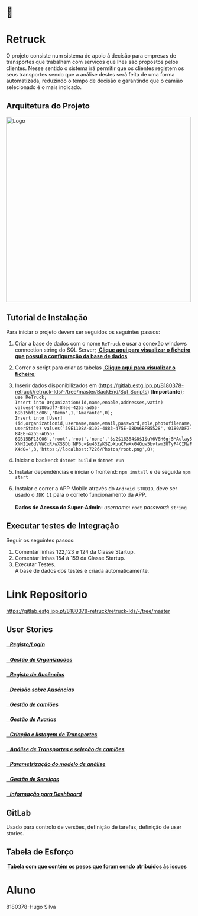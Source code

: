 # :truck:
# **Retruck** 
O projeto consiste num sistema de apoio à decisão para empresas de transportes que trabalham com serviços que lhes são propostos pelos clientes. Nesse sentido o sistema irá permitir que os clientes registem os seus transportes sendo que a análise destes será feita de uma forma automatizada, reduzindo o tempo de decisão e garantindo que o camião selecionado é o mais indicado. 

## **Arquitetura do Projeto**
 <img title="Logotipo" alt="Logo" src="https://gitlab.estg.ipp.pt/8180378-retruck/retruck-lds/-/raw/master/Documenta%C3%A7%C3%A3o/Diagrama_Classes_e_Arquitetura/Arquitetura.PNG" width="500">

## **Tutorial de Instalação**
Para iniciar o projeto devem ser seguidos os seguintes passos:  
1. Criar a base de dados com o nome `ReTruck` e usar a conexão windows connection string do SQL Server;
 [**&nbsp;Clique aqui para visualizar o ficheiro que possui a configuração da base de dados**](https://gitlab.estg.ipp.pt/8180378-retruck/retruck-lds/-/blob/master/BackEnd/WebApplication1/WebApplication1/appsettings.json)<br>
2. Correr o script para criar as tabelas [**&nbsp;Clique aqui para visualizar o ficheiro**](https://gitlab.estg.ipp.pt/8180378-retruck/retruck-lds/-/blob/master/BackEnd/Sql_Scripts/createDataBase.sql); 
3. Inserir dados disponibilizados em (https://gitlab.estg.ipp.pt/8180378-retruck/retruck-lds/-/tree/master/BackEnd/Sql_Scripts) (**Importante**); <br>
`use ReTruck;`<br>
`Insert into Organization(id,name,enable,addresses,vatin) values('0180adf7-84ee-4255-ad55-69b15bf13c06','Demo',1,'Amarante',0);`<br>
`Insert into [User](id,organizationid,username,name,email,password,role,photofilename,userState) values('59E1108A-8102-4883-475E-08DA6BFB5528','0180ADF7-84EE-4255-AD55-69B15BF13C06','root','root','none','$s2$16384$8$1$uY6V8H6gj5MAulay5XNHI1e6dVVWCxR/wXSSDbfNF6c=$u46ZyKSZpXuuCPwXk04Qqw5bvlwmZUTyP4CINaFX4dQ=',3,'https://localhost:7226/Photos/root.png',0);`<br>

4. Iniciar o backend: `dotnet build` e `dotnet run`
5. Instalar dependências e iniciar o frontend: `npm install` e de seguida `npm start` 
6. Instalar e correr a APP Mobile através do `Android STUDIO`, deve ser usado o `JDK 11` para o correto funcionamento da APP. <br><br>
**Dados de Acesso do Super-Admin:** *username*:  `root` *password*: `string`

## **Executar testes de Integração**
Seguir os seguintes passos:
1. Comentar linhas 122,123 e 124 da Classe Startup.
2. Comentar linhas 154 à 159 da Classe Startup.
3. Executar Testes. <br>
A base de dados dos testes é criada automaticamente.

# **Link Repositorio**
https://gitlab.estg.ipp.pt/8180378-retruck/retruck-lds/-/tree/master

## **User Stories**
##### [**&nbsp;&nbsp;&nbsp;Registo/Login**](https://gitlab.estg.ipp.pt/8180378-retruck/retruck-lds/-/wikis/Login/Registo)
##### [**&nbsp;&nbsp;&nbsp;Gestão de Organizações**](https://gitlab.estg.ipp.pt/8180378-retruck/retruck-lds/-/wikis/Gestão-de-Organizações)
##### [**&nbsp;&nbsp;&nbsp;Registo de Ausências**](https://gitlab.estg.ipp.pt/8180378-retruck/retruck-lds/-/wikis/Registar-Aus%C3%AAncias)
##### [**&nbsp;&nbsp;&nbsp;Decisão sobre Ausências**](https://gitlab.estg.ipp.pt/8180378-retruck/retruck-lds/-/wikis/Tomar-decis%C3%A3o-sobre-Aus%C3%AAncias)
##### [**&nbsp;&nbsp;&nbsp;Gestão de camiões**](https://gitlab.estg.ipp.pt/8180378-retruck/retruck-lds/-/wikis/Gest%C3%A3o-Cami%C3%B5es)
##### [**&nbsp;&nbsp;&nbsp;Gestão de Avarias**](https://gitlab.estg.ipp.pt/8180378-retruck/retruck-lds/-/wikis/Gest%C3%A3o-de-Avarias)
##### [**&nbsp;&nbsp;&nbsp;Criação e listagem de Transportes**](https://gitlab.estg.ipp.pt/8180378-retruck/retruck-lds/-/wikis/Criar/Listar-Transportes)
##### [**&nbsp;&nbsp;&nbsp;Análise de Transportes e seleção de camiões**](https://gitlab.estg.ipp.pt/8180378-retruck/retruck-lds/-/wikis/An%C3%A1lise-de-Transportes)
##### [**&nbsp;&nbsp;&nbsp;Parametrização do modelo de análise**](https://gitlab.estg.ipp.pt/8180378-retruck/retruck-lds/-/wikis/Parametriza%C3%A7%C3%A3o-do-modelo-de-an%C3%A1lise-de-transportes-e-sele%C3%A7%C3%A3o-de-cami%C3%B5es)
##### [**&nbsp;&nbsp;&nbsp;Gestão de Serviços**](https://gitlab.estg.ipp.pt/8180378-retruck/retruck-lds/-/wikis/Gest%C3%A3o-Servi%C3%A7os)
##### [**&nbsp;&nbsp;&nbsp;Informação para Dashboard**](https://gitlab.estg.ipp.pt/8180378-retruck/retruck-lds/-/wikis/Dashboard)

## **GitLab**
 Usado para controlo de versões, definição de tarefas, definição de user stories.

 
## **Tabela de Esforço**
 [**&nbsp;Tabela com que contém os pesos que foram sendo atribuídos às issues**](https://gitlab.estg.ipp.pt/8180378-retruck/retruck-lds/-/wikis/Tabela-de-Esfor%C3%A7o)<br>



# Aluno
8180378-Hugo Silva
